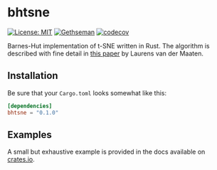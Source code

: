 # bhtsne

[![License: MIT](https://img.shields.io/badge/License-MIT-yellow.svg)](https://opensource.org/licenses/MIT)
[![Gethseman](https://circleci.com/gh/Gethseman/floydrivest.svg?style=shield)](https://app.circleci.com/pipelines/github/Gethseman/bhtsne)
[![codecov](https://codecov.io/gh/Gethseman/bhtsne/branch/master/graph/badge.svg)](https://codecov.io/gh/Gethseman/bhtsne)

Barnes-Hut implementation of t-SNE written in Rust. The algorithm is described with fine detail in [this paper](http://lvdmaaten.github.io/publications/papers/JMLR_2014.pdf) by Laurens van der Maaten.

## Installation 

Be sure that your `Cargo.toml` looks somewhat like this:
```toml
[dependencies]
bhtsne = "0.1.0"
```

## Examples

A small but exhaustive example is provided in the docs available on [crates.io](https://crates.io/crates/bhtsne).